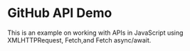 # GitHub API Demo
This is an example on working with APIs in JavaScript using XMLHTTPRequest, Fetch,and Fetch async/await.
